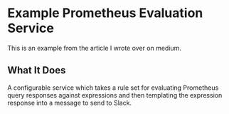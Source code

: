 # Example Prometheus Evaluation Service

This is an example from the article I wrote over on medium.

## What It Does

A configurable service which takes a rule set for evaluating Prometheus query responses against expressions and then templating the expression response into a message to send to Slack.